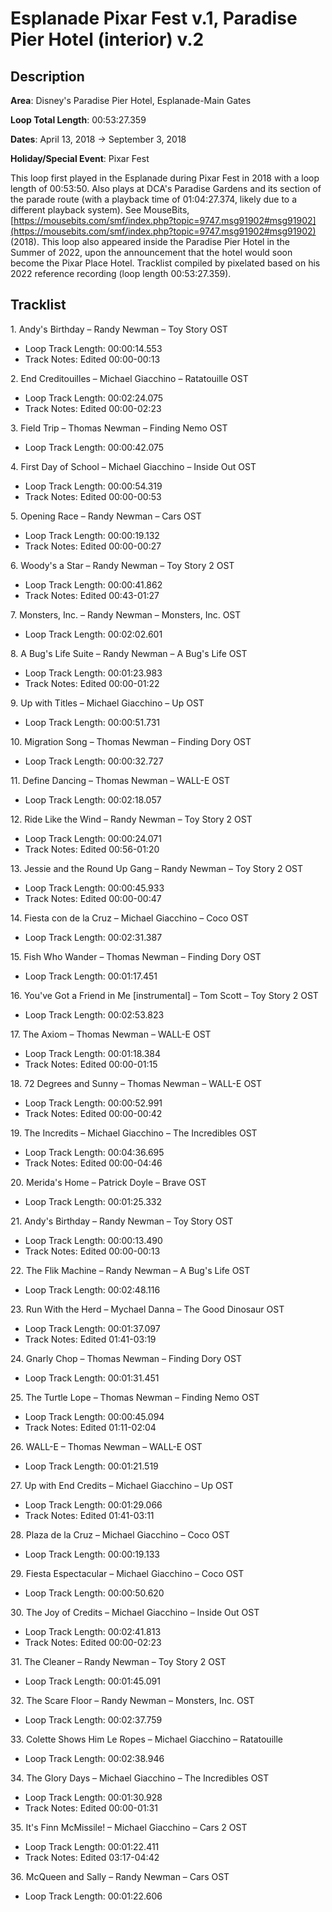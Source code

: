 # Esplanade Pixar Fest v.1, Paradise Pier Hotel (interior) v.2

## Description

**Area**: Disney's Paradise Pier Hotel, Esplanade-Main Gates

**Loop Total Length**: 00:53:27.359

**Dates**: April 13, 2018 → September 3, 2018

**Holiday/Special Event**: Pixar Fest

This loop first played in the Esplanade during Pixar Fest in 2018 with a loop length of 00:53:50. Also plays at DCA's Paradise Gardens and its section of the parade route (with a playback time of 01:04:27.374, likely due to a different playback system). See MouseBits, [https://mousebits.com/smf/index.php?topic=9747.msg91902#msg91902](https://mousebits.com/smf/index.php?topic=9747.msg91902#msg91902) (2018). This loop also appeared inside the Paradise Pier Hotel in the Summer of 2022, upon the announcement that the hotel would soon become the Pixar Place Hotel. Tracklist compiled by pixelated based on his 2022 reference recording (loop length 00:53:27.359).

## Tracklist

1\. Andy's Birthday – Randy Newman – Toy Story OST

- Loop Track Length: 00:00:14.553
- Track Notes: Edited 00:00-00:13

2\. End Creditouilles – Michael Giacchino – Ratatouille OST

- Loop Track Length: 00:02:24.075
- Track Notes: Edited 00:00-02:23

3\. Field Trip – Thomas Newman – Finding Nemo OST

- Loop Track Length: 00:00:42.075

4\. First Day of School – Michael Giacchino – Inside Out OST

- Loop Track Length: 00:00:54.319
- Track Notes: Edited 00:00-00:53

5\. Opening Race – Randy Newman – Cars OST

- Loop Track Length: 00:00:19.132
- Track Notes: Edited 00:00-00:27

6\. Woody's a Star – Randy Newman – Toy Story 2 OST

- Loop Track Length: 00:00:41.862
- Track Notes: Edited 00:43-01:27

7\. Monsters, Inc. – Randy Newman – Monsters, Inc. OST

- Loop Track Length: 00:02:02.601

8\. A Bug's Life Suite – Randy Newman – A Bug's Life OST

- Loop Track Length: 00:01:23.983
- Track Notes: Edited 00:00-01:22

9\. Up with Titles – Michael Giacchino – Up OST

- Loop Track Length: 00:00:51.731

10\. Migration Song – Thomas Newman – Finding Dory OST

- Loop Track Length: 00:00:32.727

11\. Define Dancing – Thomas Newman – WALL-E OST

- Loop Track Length: 00:02:18.057

12\. Ride Like the Wind – Randy Newman – Toy Story 2 OST

- Loop Track Length: 00:00:24.071
- Track Notes: Edited 00:56-01:20

13\. Jessie and the Round Up Gang – Randy Newman – Toy Story 2 OST

- Loop Track Length: 00:00:45.933
- Track Notes: Edited 00:00-00:47

14\. Fiesta con de la Cruz – Michael Giacchino – Coco OST

- Loop Track Length: 00:02:31.387

15\. Fish Who Wander – Thomas Newman – Finding Dory OST

- Loop Track Length: 00:01:17.451

16\. You've Got a Friend in Me [instrumental] – Tom Scott – Toy Story 2 OST

- Loop Track Length: 00:02:53.823

17\. The Axiom – Thomas Newman – WALL-E OST

- Loop Track Length: 00:01:18.384
- Track Notes: Edited 00:00-01:15

18\. 72 Degrees and Sunny – Thomas Newman – WALL-E OST

- Loop Track Length: 00:00:52.991
- Track Notes: Edited 00:00-00:42

19\. The Incredits – Michael Giacchino – The Incredibles OST

- Loop Track Length: 00:04:36.695
- Track Notes: Edited 00:00-04:46

20\. Merida's Home – Patrick Doyle – Brave OST 

- Loop Track Length: 00:01:25.332

21\. Andy's Birthday – Randy Newman – Toy Story OST

- Loop Track Length: 00:00:13.490
- Track Notes: Edited 00:00-00:13

22\. The Flik Machine – Randy Newman – A Bug's Life OST

- Loop Track Length: 00:02:48.116

23\. Run With the Herd – Mychael Danna – The Good Dinosaur OST 

- Loop Track Length: 00:01:37.097
- Track Notes: Edited 01:41-03:19

24\. Gnarly Chop – Thomas Newman – Finding Dory OST

- Loop Track Length: 00:01:31.451

25\. The Turtle Lope – Thomas Newman – Finding Nemo OST

- Loop Track Length: 00:00:45.094
- Track Notes: Edited 01:11-02:04

26\. WALL-E – Thomas Newman – WALL-E OST

- Loop Track Length: 00:01:21.519

27\. Up with End Credits – Michael Giacchino – Up OST

- Loop Track Length: 00:01:29.066
- Track Notes: Edited 01:41-03:11

28\. Plaza de la Cruz – Michael Giacchino – Coco OST

- Loop Track Length: 00:00:19.133

29\. Fiesta Espectacular – Michael Giacchino – Coco OST

- Loop Track Length: 00:00:50.620

30\. The Joy of Credits – Michael Giacchino – Inside Out OST

- Loop Track Length: 00:02:41.813
- Track Notes: Edited 00:00-02:23

31\. The Cleaner – Randy Newman – Toy Story 2 OST

- Loop Track Length: 00:01:45.091

32\. The Scare Floor – Randy Newman – Monsters, Inc. OST

- Loop Track Length: 00:02:37.759

33\. Colette Shows Him Le Ropes – Michael Giacchino – Ratatouille

- Loop Track Length: 00:02:38.946

34\. The Glory Days – Michael Giacchino – The Incredibles OST

- Loop Track Length: 00:01:30.928
- Track Notes: Edited 00:00-01:31

35\. It's Finn McMissile! – Michael Giacchino – Cars 2 OST

- Loop Track Length: 00:01:22.411
- Track Notes: Edited 03:17-04:42

36\. McQueen and Sally – Randy Newman – Cars OST

- Loop Track Length: 00:01:22.606
